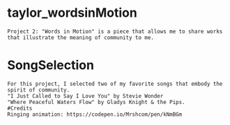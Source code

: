 # taylor_wordsinMotion
    Project 2: "Words in Motion" is a piece that allows me to share works that illustrate the meaning of community to me.
 # SongSelection 
    For this project, I selected two of my favorite songs that embody the spirit of community.
    "I Just Called to Say I Love You" by Stevie Wonder
    "Where Peaceful Waters Flow" by Gladys Knight & the Pips.
    #Credits
    Ringing animation: https://codepen.io/Mrshcom/pen/kNmBGm
